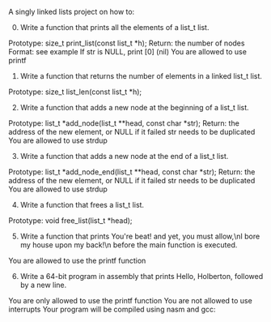 A singly linked lists project on how to:


0. Write a function that prints all the elements of a list_t list.

Prototype: size_t print_list(const list_t *h);
Return: the number of nodes
Format: see example
If str is NULL, print [0] (nil)
You are allowed to use printf

1. Write a function that returns the number of elements in a linked list_t list.

Prototype: size_t list_len(const list_t *h);

2. Write a function that adds a new node at the beginning of a list_t list.

Prototype: list_t *add_node(list_t **head, const char *str);
Return: the address of the new element, or NULL if it failed
str needs to be duplicated
You are allowed to use strdup

3. Write a function that adds a new node at the end of a list_t list.

Prototype: list_t *add_node_end(list_t **head, const char *str);
Return: the address of the new element, or NULL if it failed
str needs to be duplicated
You are allowed to use strdup

4. Write a function that frees a list_t list.

Prototype: void free_list(list_t *head);

5. Write a function that prints You're beat! and yet, you must allow,\nI bore my house upon my back!\n before the main function is executed.

You are allowed to use the printf function

6. Write a 64-bit program in assembly that prints Hello, Holberton, followed by a new line.

You are only allowed to use the printf function
You are not allowed to use interrupts
Your program will be compiled using nasm and gcc:
